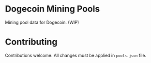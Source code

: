 # Dogecoin Mining Pools

Mining pool data for Dogecoin. (WIP)

# Contributing

Contributions welcome. All changes must be applied in `pools.json` file.
